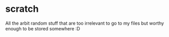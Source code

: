 # scratch
All the arbit random stuff that are too irrelevant to go to my files but worthy enough to be stored somewhere :D
